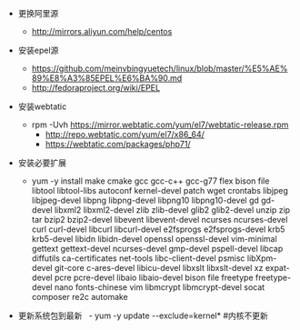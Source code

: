 
- 更换阿里源
  - http://mirrors.aliyun.com/help/centos
  
- 安装epel源
  - https://github.com/meinvbingyuetech/linux/blob/master/%E5%AE%89%E8%A3%85EPEL%E6%BA%90.md
  - http://fedoraproject.org/wiki/EPEL

- 安装webtatic
  - rpm -Uvh https://mirror.webtatic.com/yum/el7/webtatic-release.rpm
    - http://repo.webtatic.com/yum/el7/x86_64/
    - https://webtatic.com/packages/php71/


- 安装必要扩展
    - yum -y install make cmake gcc gcc-c++ gcc-g77 flex bison file libtool libtool-libs autoconf kernel-devel patch wget crontabs libjpeg libjpeg-devel libpng libpng-devel libpng10 libpng10-devel gd gd-devel libxml2 libxml2-devel zlib zlib-devel glib2 glib2-devel unzip zip tar bzip2 bzip2-devel libevent libevent-devel ncurses ncurses-devel curl curl-devel libcurl libcurl-devel e2fsprogs e2fsprogs-devel krb5 krb5-devel libidn libidn-devel openssl openssl-devel vim-minimal gettext gettext-devel ncurses-devel gmp-devel pspell-devel libcap diffutils ca-certificates net-tools libc-client-devel psmisc libXpm-devel git-core c-ares-devel libicu-devel libxslt libxslt-devel xz expat-devel pcre pcre-devel libaio libaio-devel bison file freetype freetype-devel nano fonts-chinese vim libmcrypt libmcrypt-devel socat composer re2c automake

- 更新系统包到最新
    - yum -y update --exclude=kernel* #内核不更新
